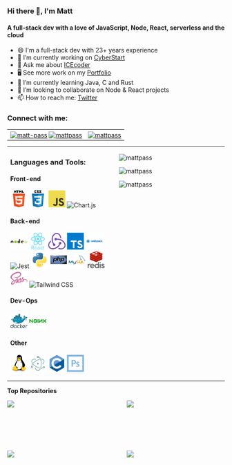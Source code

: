 ### Hi there 👋, I'm Matt

#### A full-stack dev with a love of JavaScript, Node, React, serverless and the cloud

- 😄 I'm a full-stack dev with 23+ years experience
- 🚀 I’m currently working on [CyberStart](https://cyberstart.com)
- 💬 Ask me about [ICEcoder](https://icecoder.net)
- 🖥️ See more work on my [Portfolio](https://mattpass.com)
- 🌱 I’m currently learning Java, C and Rust
- 👯 I’m looking to collaborate on Node & React projects
- 📫 How to reach me: [Twitter](https://twitter.com/mattpass)

<!--
TODO:
https://github.com/anuraghazra/github-readme-stats
https://reheader.glitch.me/
https://github.com/maguowei/starred

Inspiration:
https://zzetao.github.io/awesome-github-profile/

**mattpass/mattpass** is a ✨ _special_ ✨ repository because its `README.md` (this file) appears on your GitHub profile.
-->

<!--
<p align="left"> <a href="https://github.com/ryo-ma/github-profile-trophy"><img src="https://github-profile-trophy.vercel.app/?username=mattpass" alt="mattpass" /></a> </p>
-->

<h3 align="left">Connect with me:</h3>
<p align="left">
  <table border="0" style="border:0">
    <tr valign="bottom">
      <td>
        <a href="https://linkedin.com/in/matt-pass" target="blank"><img align="center" src="https://raw.githubusercontent.com/rahuldkjain/github-profile-readme-generator/master/src/images/icons/Social/linked-in-alt.svg" alt="matt-pass" height="30" width="40" /></a>
  <a href="https://twitter.com/mattpass" target="blank"><img align="center" src="https://raw.githubusercontent.com/rahuldkjain/github-profile-readme-generator/master/src/images/icons/Social/twitter.svg" alt="mattpass" height="30" width="40" /></a>
      </td>
      <td>
          <a href="https://twitter.com/mattpass" target="blank"><img src="https://img.shields.io/twitter/follow/mattpass?logo=twitter&style=for-the-badge" alt="mattpass" /></a>
      </td>
    </tr>
  </table>
</p>

<table>
<tr valign="top">
<td style="width: 50%" width="50%">
<h3 align="left">Languages and Tools:</h3>
<p align="left">
<h4>Front-end</h4>
  <img src="https://raw.githubusercontent.com/devicons/devicon/master/icons/html5/html5-original-wordmark.svg" alt="html5" width="40" height="40"/>
  <img src="https://raw.githubusercontent.com/devicons/devicon/master/icons/css3/css3-original-wordmark.svg" alt="css3" width="40" height="40"/>
  <img src="https://raw.githubusercontent.com/devicons/devicon/master/icons/javascript/javascript-original.svg" alt="javascript" width="40" height="40"/> 
  <img src="https://profilinator.rishav.dev/skills-assets/logo-title.svg" alt="Chart.js" height="40" />
  
<h4>Back-end</h4>
  <img src="https://raw.githubusercontent.com/devicons/devicon/master/icons/nodejs/nodejs-original-wordmark.svg" alt="nodejs" width="40" height="40"/>
  <img src="https://raw.githubusercontent.com/devicons/devicon/master/icons/react/react-original-wordmark.svg" alt="react" width="40" height="40"/>
  <img src="https://raw.githubusercontent.com/devicons/devicon/master/icons/redux/redux-original.svg" alt="redux" width="40" height="40"/>
  <img src="https://raw.githubusercontent.com/devicons/devicon/master/icons/typescript/typescript-original.svg" alt="typescript" width="40" height="40"/>
  <img src="https://raw.githubusercontent.com/devicons/devicon/d00d0969292a6569d45b06d3f350f463a0107b0d/icons/webpack/webpack-original-wordmark.svg" alt="webpack" width="40" height="40"/>
  <img src="https://profilinator.rishav.dev/skills-assets/jest.svg" alt="Jest" height="40" />
  <img src="https://raw.githubusercontent.com/devicons/devicon/master/icons/python/python-original.svg" alt="python" width="40" height="40"/>
  <img src="https://raw.githubusercontent.com/devicons/devicon/master/icons/php/php-original.svg" alt="php" width="40" height="40"/>
  <img src="https://raw.githubusercontent.com/devicons/devicon/master/icons/mysql/mysql-original-wordmark.svg" alt="mysql" width="40" height="40"/>
  <img src="https://raw.githubusercontent.com/devicons/devicon/master/icons/redis/redis-original-wordmark.svg" alt="redis" width="40" height="40"/>
  <!--
    <img src="https://www.vectorlogo.zone/logos/sqlite/sqlite-icon.svg" alt="sqlite" width="40" height="40"/>
  -->
  <img src="https://raw.githubusercontent.com/devicons/devicon/master/icons/sass/sass-original.svg" alt="sass" width="40" height="40"/>
  <img src="https://profilinator.rishav.dev/skills-assets/tailwindcss.svg" alt="Tailwind CSS" height="40" />
  
<h4>Dev-Ops</h4>
  <img src="https://raw.githubusercontent.com/devicons/devicon/master/icons/docker/docker-original-wordmark.svg" alt="docker" width="40" height="40"/>
  <img src="https://raw.githubusercontent.com/devicons/devicon/master/icons/nginx/nginx-original.svg" alt="nginx" width="40" height="40"/>
  <!--
<img src="https://raw.githubusercontent.com/devicons/devicon/master/icons/amazonwebservices/amazonwebservices-original-wordmark.svg" alt="aws" width="40" height="40"/>
<img src="https://www.vectorlogo.zone/logos/babeljs/babeljs-icon.svg" alt="babel" width="40" height="40"/>
-->
  
  <h4>Other</h4>
  <img src="https://raw.githubusercontent.com/devicons/devicon/master/icons/linux/linux-original.svg" alt="linux" width="40" height="40"/>
  <img src="https://raw.githubusercontent.com/devicons/devicon/master/icons/electron/electron-original.svg" alt="electron" width="40" height="40"/>
  <img src="https://raw.githubusercontent.com/devicons/devicon/master/icons/c/c-original.svg" alt="c" width="40" height="40"/>
  <!--
    <img src="https://www.vectorlogo.zone/logos/git-scm/git-scm-icon.svg" alt="git" width="40" height="40"/>
    <img src="https://www.vectorlogo.zone/logos/gnu_bash/gnu_bash-icon.svg" alt="bash" width="40" height="40"/>
    <img src="https://www.vectorlogo.zone/logos/mariadb/mariadb-icon.svg" alt="mariadb" width="40" height="40"/>
    <img src="https://www.vectorlogo.zone/logos/pptrdev/pptrdev-official.svg" alt="puppeteer" width="40" height="40"/>
  -->
  <img src="https://raw.githubusercontent.com/devicons/devicon/master/icons/photoshop/photoshop-line.svg" alt="photoshop" width="40" height="40"/>
</p>

</td><td style="width: 50%" width="50%">
  
<p><img src="https://github-readme-stats.vercel.app/api/top-langs?username=mattpass&show_icons=true&locale=en&layout=compact" alt="mattpass" /></p>

<p><img src="https://github-readme-stats.vercel.app/api?username=mattpass&show_icons=true&locale=en" alt="mattpass" /></p>

<p><img src="https://github-readme-streak-stats.herokuapp.com/?user=mattpass&" alt="mattpass" /></p>
  
  </td>
  </tr>
</table>

<!--
### Socials

<p align="left"> <a href="https://www.github.com/mattpass" target="_blank" rel="noreferrer"><img src="https://raw.githubusercontent.com/danielcranney/readme-generator/main/public/icons/socials/github.svg" width="32" height="32" /></a></p>
### Badges
-->

<b>Top Repositories</b>

<div width="100%" align="center"><a href="https://github.com/mattpass/icecoder" align="left"><img align="left" width="45%" src="https://github-readme-stats.vercel.app/api/pin/?username=mattpass&repo=icecoder&title_color=0891b2&text_color=ffffff&icon_color=0891b2&bg_color=1c1917&hide_border=true&locale=en" /></a><a href="https://github.com/mattpass/dotfiles" align="right"><img align="right" width="45%" src="https://github-readme-stats.vercel.app/api/pin/?username=mattpass&repo=dotfiles&title_color=0891b2&text_color=ffffff&icon_color=0891b2&bg_color=1c1917&hide_border=true&locale=en" /></a></div>

<br><br><br><br><br><br>

<div width="100%" align="center"><a href="https://github.com/mattpass/CodeMirror" align="left"><img align="left" width="45%" src="https://github-readme-stats.vercel.app/api/pin/?username=mattpass&repo=CodeMirror&title_color=0891b2&text_color=ffffff&icon_color=0891b2&bg_color=1c1917&hide_border=true&locale=en" /></a><a href="https://github.com/mattpass/dirTree" align="right"><img align="right" width="45%" src="https://github-readme-stats.vercel.app/api/pin/?username=mattpass&repo=dirTree&title_color=0891b2&text_color=ffffff&icon_color=0891b2&bg_color=1c1917&hide_border=true&locale=en" /></a></div>
